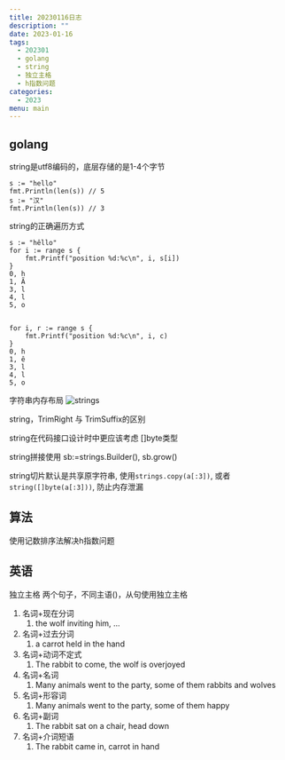 ```yaml
---
title: 20230116日志
description: ""
date: 2023-01-16
tags:
  - 202301
  - golang
  - string
  - 独立主格
  - h指数问题
categories:
  - 2023
menu: main
---
```


## golang

string是utf8编码的，底层存储的是1-4个字节

```golang
s := "hello"
fmt.Println(len(s)) // 5
s := "汉"
fmt.Println(len(s)) // 3
```

<!--more-->

string的正确遍历方式

```golang
s := "hêllo"
for i := range s {
    fmt.Printf("position %d:%c\n", i, s[i])
}
0, h
1, Ã
3, l
4, l
5, o


for i, r := range s {
    fmt.Printf("position %d:%c\n", i, c)
}
0, h
1, ê
3, l
4, l
5, o

```

字符串内存布局
![strings](/imgs/strings.png)

string，TrimRight 与 TrimSuffix的区别

string在代码接口设计时中更应该考虑 []byte类型

string拼接使用 sb:=strings.Builder(), sb.grow()

string切片默认是共享原字符串, 使用```strings.copy(a[:3])```, 或者 ```string([]byte(a[:3]))```, 防止内存泄漏

## 算法

使用记数排序法解决h指数问题

## 英语

独立主格
两个句子，不同主语()，从句使用独立主格

1. 名词+现在分词
   1. the wolf inviting him, ...
2. 名词+过去分词
   1. a carrot held in the hand
3. 名词+动词不定式
   1. The rabbit to come, the wolf is overjoyed
4. 名词+名词
   1. Many animals went to the party, some of them rabbits and wolves
5. 名词+形容词
   1. Many animals went to the party, some of them happy
6. 名词+副词
   1. The rabbit sat on a chair, head down
7. 名词+介词短语
   1. The rabbit came in, carrot in hand

